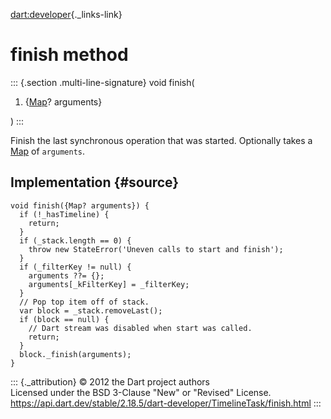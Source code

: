 [dart:developer](../../dart-developer/dart-developer-library){._links-link}

finish method
=============

::: {.section .multi-line-signature}
void finish(

1.  {[Map](../../dart-core/map-class)? arguments}

)
:::

Finish the last synchronous operation that was started. Optionally takes
a [Map](../../dart-core/map-class) of `arguments`.

Implementation {#source}
--------------

``` {.language-dart data-language="dart"}
void finish({Map? arguments}) {
  if (!_hasTimeline) {
    return;
  }
  if (_stack.length == 0) {
    throw new StateError('Uneven calls to start and finish');
  }
  if (_filterKey != null) {
    arguments ??= {};
    arguments[_kFilterKey] = _filterKey;
  }
  // Pop top item off of stack.
  var block = _stack.removeLast();
  if (block == null) {
    // Dart stream was disabled when start was called.
    return;
  }
  block._finish(arguments);
}
```

::: {._attribution}
© 2012 the Dart project authors\
Licensed under the BSD 3-Clause \"New\" or \"Revised\" License.\
<https://api.dart.dev/stable/2.18.5/dart-developer/TimelineTask/finish.html>
:::
